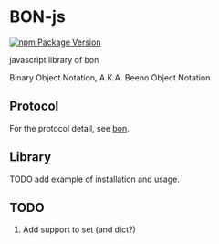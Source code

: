# BON-js
[![npm Package Version](https://img.shields.io/npm/v/@beenotung/bon.svg?maxAge=2592000)](https://www.npmjs.com/package/@beenotung/bon)

javascript library of bon

Binary Object Notation,
A.K.A. Beeno Object Notation

## Protocol
For the protocol detail, see [bon](https://github.com/bon-org/bon-doc).

## Library
TODO add example of installation and usage.

## TODO
1. Add support to set (and dict?)
